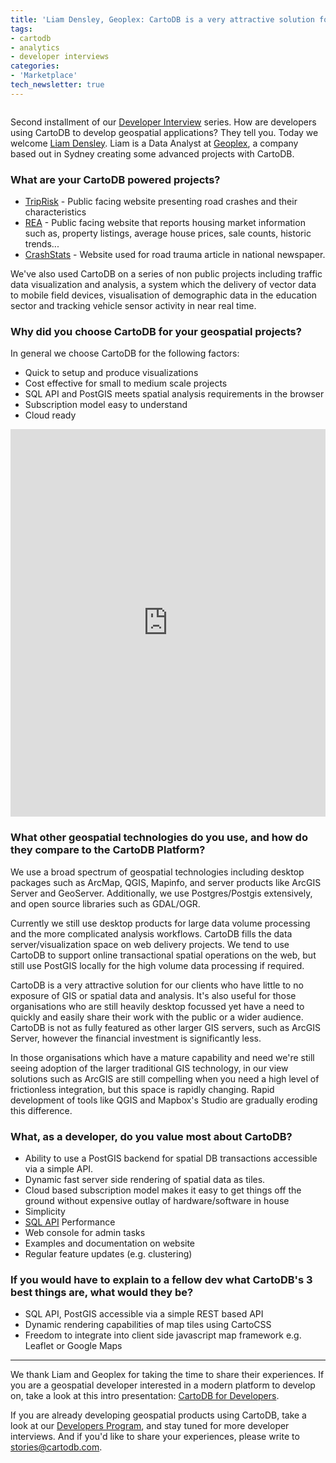 ```yaml
---
title: 'Liam Densley, Geoplex: CartoDB is a very attractive solution for our clients who have little to no exposure of GIS'
tags:
- cartodb
- analytics
- developer interviews
categories:
- 'Marketplace'
tech_newsletter: true
---
```


<div class="wrap"><p class="wrap-border"><img src="http://i.imgur.com/EvOQeIH.jpg" alt=""></p></div>


Second installment of our [Developer Interview](/tagged/developer%20interviews/) series. How are developers using CartoDB to develop geospatial applications? They tell you. Today we welcome [Liam Densley](http://www.twitter.com/stringbig). Liam is a Data Analyst at [Geoplex](http://geoplex.com.au/), a company based out in Sydney creating some advanced projects with CartoDB. 

<!--more-->

### What are your CartoDB powered projects?

* [TripRisk](http://cartodb.com/case-studies/trip-risk/) - Public facing website presenting road crashes and their characteristics
* [REA](http://cartodb.com/case-studies/rea-group/) - Public facing website that reports housing market information such as, property listings,  average house prices, sale counts, historic trends...
* [CrashStats](http://crash-stats.azurewebsites.net/) - Website used for road trauma article in national newspaper.

We've also used CartoDB on a series of non public projects including traffic data visualization and analysis, a system which the delivery of vector data to mobile field devices, visualisation of demographic data in the education sector and tracking vehicle sensor activity in near real time.


### Why did you choose CartoDB for your geospatial projects?

In general we choose CartoDB for the following factors:

* Quick to setup and produce visualizations
* Cost effective for small to medium scale projects
* SQL API and PostGIS meets spatial analysis requirements in the browser
* Subscription model easy to understand
* Cloud ready

<div class="wrap">
	<iframe width='100%' height='620' frameborder='0' src='https://geoplexmaps.cartodb.com/u/geoplex/viz/97a3b836-bbb2-11e3-83d6-0e230854a1cb/embed_map' allowfullscreen webkitallowfullscreen mozallowfullscreen oallowfullscreen msallowfullscreen></iframe>
</div>

### What other geospatial technologies do you use, and how do they compare to the CartoDB Platform?

We use a broad spectrum of geospatial technologies including desktop packages such as ArcMap, QGIS, Mapinfo, and server products like ArcGIS Server and GeoServer.  Additionally, we use Postgres/Postgis extensively, and open source libraries such as GDAL/OGR.  

Currently we still use desktop products for large data volume processing and the more complicated analysis workflows. CartoDB fills the data server/visualization space on web delivery projects.  We tend to use CartoDB to support online transactional spatial operations on the web, but still use PostGIS locally for the high volume data processing if required.

CartoDB is a very attractive solution for our clients who have little to no exposure of GIS or spatial data and analysis. It's also useful for those organisations who are still heavily desktop focussed yet have a need to quickly and easily share their work with the public or a wider audience. CartoDB is not as fully featured as other larger GIS servers, such as ArcGIS Server, however the financial investment is significantly less. 

In those organisations which have a mature capability and need we're still seeing adoption of the larger traditional GIS technology, in our view solutions such as ArcGIS are still compelling when you need a high level of frictionless integration, but this space is rapidly changing. Rapid development of tools like QGIS and Mapbox's Studio are gradually eroding this difference.


### What, as a developer, do you value most about CartoDB?

* Ability to use a PostGIS backend for spatial DB transactions accessible via a simple API.
* Dynamic fast server side rendering of spatial data as tiles.
* Cloud based subscription model makes it easy to get things off the ground without expensive outlay of hardware/software in house
* Simplicity
* [SQL API](http://docs.cartodb.com/cartodb-platform/sql-api.html) Performance
* Web console for admin tasks
* Examples and documentation on website
* Regular feature updates (e.g. clustering)

### If you would have to explain to a fellow dev what CartoDB's 3 best things are, what would they be?

* SQL API, PostGIS accessible via a simple REST based API
* Dynamic rendering capabilities of map tiles using CartoCSS
* Freedom to integrate into client side javascript map framework e.g. Leaflet or Google Maps

<hr>

We thank Liam and Geoplex for taking the time to share their experiences. If you are a geospatial developer interested in a modern platform to develop on, take a look at this intro presentation: [CartoDB for Developers](http://cartodb.com/webinars/2014-07-23-cartodb-for-developers.html).

If you are already developing geospatial products using CartoDB, take a look at our [Developers Program](http://cartodb.com/marketplace), and stay tuned for more developer interviews. And if you'd like to share your experiences, please write to stories@cartodb.com.



